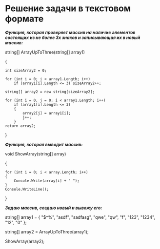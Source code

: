 # Решение задачи в текстовом формате


***Функция, которая проверяет массив на наличие элементов состоящих из не более 3х знаков и записывающая их в новый массив:***


string[] ArrayUpToThree(string[] array1) 

{
    
    int sizeArray2 = 0;

    for (int i = 0; i < array1.Length; i++)
        if (array1[i].Length <= 3) sizeArray2++;

    string[] array2 = new string[sizeArray2];

    for (int i = 0, j = 0; i < array1.Length; i++)
        if (array1[i].Length <= 3)
        {
            array2[j] = array1[i];
            j++;
        }
    return array2;
}

***Функция, которая выводит массив:***


void ShowArray(string[] array)

{

    for (int i = 0; i < array.Length; i++)
    {
        Console.Write(array[i] + " ");
    }
    Console.WriteLine();

}


***Задаю массив, создаю новый и вывожу его:***

string[] array1 = { "$^%", "asdf", "sadfasg", "qwe", "qw", "f", "123", "1234", "12", "0" };

string[] array2 = ArrayUpToThree(array1);

ShowArray(array2);

